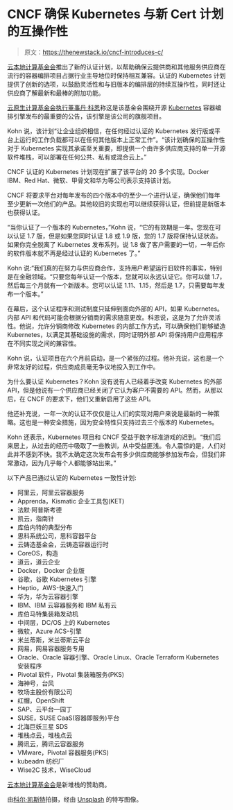 # CNCF 确保 Kubernetes 与新 Cert 计划的互操作性

> 原文：<https://thenewstack.io/cncf-introduces-c/>

[云本地计算基金会](https://www.cncf.io/)推出了新的认证计划，以帮助确保云提供商和其他服务供应商在流行的容器编排项目占据行业主导地位时保持相互兼容。认证的 Kubernetes 计划提供了创新的选项，以鼓励灵活性和与旧版本的编排层的持续互操作性，同时还让供应商了解最新和最棒的附加功能。

[云原生计算基金会执行董事丹·科恩](https://www.dankohn.com/)称这是该基金会围绕开源 [Kubernetes](/category/kubernetes/) 容器编排引擎发布的最重要的公告，该引擎是该公司的旗舰项目。

Kohn 说，该计划“让企业组织相信，在任何经过认证的 Kubernetes 发行版或平台上运行的工作负载都可以在任何其他版本上正常工作”。“该计划确保的互操作性对于 Kubernetes 实现其承诺至关重要，即提供一个由许多供应商支持的单一开源软件堆栈，可以部署在任何公共、私有或混合云上。”

CNCF 认证的 Kubernetes 计划现在扩展了该平台的 20 多个实现。Docker IBM、Red Hat、微软、甲骨文和华为等公司表示支持该计划。

CNCF 将要求平台对每年发布的四个版本中的至少一个进行认证，确保他们每年至少更新一次他们的产品。其他较旧的实现也可以继续获得认证，但前提是新版本也获得认证。

“当你认证了一个版本的 Kubernetes，”Kohn 说，“它的有效期是一年。您现在可以认证 1.7 版，但是如果您同时认证 1.8 或 1.9 版，您的 1.7 版将保持认证状态。如果你完全脱离了 Kubernetes 发布系列，说 1.8 做了客户需要的一切，一年后你的软件版本就不再是经过认证的 Kubernetes 了。”

Kohn 说:“我们真的在努力与供应商合作，支持用户希望运行旧软件的事实，特别是在金融领域。“只要您每年认证一个版本，您就可以永远认证它。你可以做 1.7，然后每三个月就有一个新版本。您可以认证 1.11、1.15，然后是 1.7，只需要每年发布一个版本。”

在幕后，这个认证程序和测试制度只延伸到面向外部的 API，如果 Kubernetes。内部 API 和代码可能会根据分销商的需求随意更改。科恩说，这是为了允许灵活性。他说，允许分销商修改 Kubernetes 的内部工作方式，可以确保他们能够塑造 Kubernetes，以满足其基础设施的需求，同时证明外部 API 将保持用户应用程序在不同实现之间的兼容性。

Kohn 说，认证项目在六个月前启动，是一个紧张的过程。他补充说，这也是一个非常友好的过程，供应商成员毫无争议地投入到工作中。

为什么要认证 Kubernetes？Kohn 没有说有人已经着手改变 Kubernetes 的外部 API，但是他说有一个供应商已经关闭了它认为客户不需要的 API。然而，从那以后，在 CNCF 的要求下，他们又重新启用了这些 API。

他还补充说，一年一次的认证不仅仅是让人们的实现对用户来说是最新的一种策略。这也是一种安全措施，因为安全特性只支持过去三个版本的 Kubernetes。

Kohn 还表示，Kubernetes 项目和 CNCF 受益于数字标准游戏的迟到。“我们后来居上，从过去的经历中吸取了一些教训，从中受益匪浅。令人震惊的是，人们对此并不感到不快。我不太确定这次发布会有多少供应商能够参加发布会，但我们非常激动，因为几乎每个人都能够站出来。”

以下产品已通过认证的 Kubernetes 一致性计划:

*   阿里云，阿里云容器服务
*   Apprenda，Kismatic 企业工具包(KET)
*   法默·阿普斯考德
*   凯云，指南针
*   库伯内特的典型分布
*   思科系统公司，思科容器平台
*   云铸造基金会，云铸造容器运行时
*   CoreOS，构造
*   道云，道云企业
*   Docker，Docker 企业版
*   谷歌，谷歌 Kubernetes 引擎
*   Heptio，AWS-快速入门
*   华为，华为云容器引擎
*   IBM、IBM 云容器服务和 IBM 私有云
*   库伯马特集装箱发动机
*   中间层，DC/OS 上的 Kubernetes
*   微软，Azure ACS-引擎
*   米兰蒂斯，米兰蒂斯云平台
*   网易，网易容器服务专用
*   Oracle、Oracle 容器引擎、Oracle Linux、Oracle Terraform Kubernetes 安装程序
*   Pivotal 软件，Pivotal 集装箱服务(PKS)
*   海神号，台风
*   牧场主股份有限公司
*   红帽，OpenShift
*   SAP、云平台—园丁
*   SUSE，SUSE CaaS(容器即服务)平台
*   北海巨妖三星 SDS
*   堆栈点云，堆栈点云
*   腾讯云，腾讯云容器服务
*   VMware，Pivotal 容器服务(PKS)
*   kubeadm 纺织厂
*   Wise2C 技术，WiseCloud

[云本地计算基金会](https://www.cncf.io/)是新堆栈的赞助商。

由[科尔·凯斯特](https://unsplash.com/@coleito)拍摄，经由 [Unsplash](https://unsplash.com/photos/vEgVWRBr2VY) 的特写图像。

<svg xmlns:xlink="http://www.w3.org/1999/xlink" viewBox="0 0 68 31" version="1.1"><title>Group</title> <desc>Created with Sketch.</desc></svg>